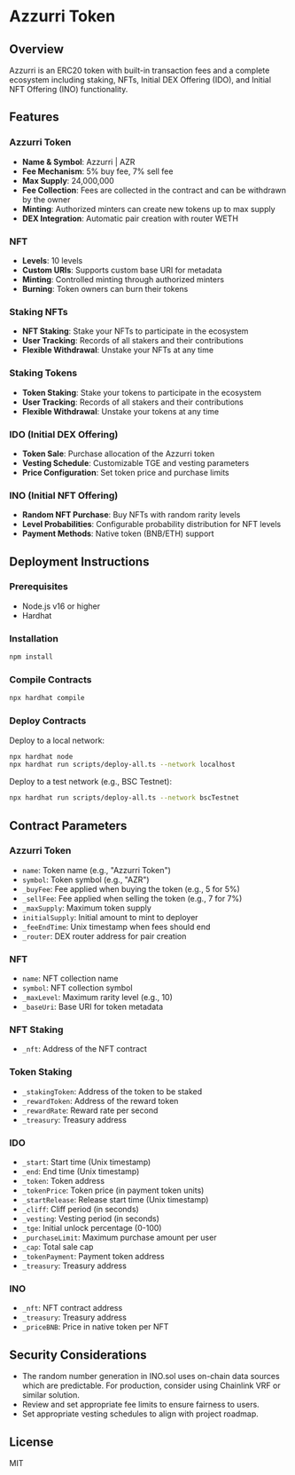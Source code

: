 # Azzurri Token

## Overview

Azzurri is an ERC20 token with built-in transaction fees and a complete ecosystem including staking, NFTs, Initial DEX Offering (IDO), and Initial NFT Offering (INO) functionality.

## Features

### Azzurri Token

- **Name & Symbol**: Azzurri | AZR
- **Fee Mechanism**: 5% buy fee, 7% sell fee
- **Max Supply**: 24,000,000
- **Fee Collection**: Fees are collected in the contract and can be withdrawn by the owner
- **Minting**: Authorized minters can create new tokens up to max supply
- **DEX Integration**: Automatic pair creation with router WETH

### NFT

- **Levels**: 10 levels
- **Custom URIs**: Supports custom base URI for metadata
- **Minting**: Controlled minting through authorized minters
- **Burning**: Token owners can burn their tokens

### Staking NFTs

- **NFT Staking**: Stake your NFTs to participate in the ecosystem
- **User Tracking**: Records of all stakers and their contributions
- **Flexible Withdrawal**: Unstake your NFTs at any time

### Staking Tokens

- **Token Staking**: Stake your tokens to participate in the ecosystem
- **User Tracking**: Records of all stakers and their contributions
- **Flexible Withdrawal**: Unstake your tokens at any time

### IDO (Initial DEX Offering)

- **Token Sale**: Purchase allocation of the Azzurri token
- **Vesting Schedule**: Customizable TGE and vesting parameters
- **Price Configuration**: Set token price and purchase limits

### INO (Initial NFT Offering)

- **Random NFT Purchase**: Buy NFTs with random rarity levels
- **Level Probabilities**: Configurable probability distribution for NFT levels
- **Payment Methods**: Native token (BNB/ETH) support

## Deployment Instructions

### Prerequisites

- Node.js v16 or higher
- Hardhat

### Installation

```bash
npm install
```

### Compile Contracts

```bash
npx hardhat compile
```

### Deploy Contracts

Deploy to a local network:

```bash
npx hardhat node
npx hardhat run scripts/deploy-all.ts --network localhost
```

Deploy to a test network (e.g., BSC Testnet):

```bash
npx hardhat run scripts/deploy-all.ts --network bscTestnet
```

## Contract Parameters

### Azzurri Token

- `name`: Token name (e.g., "Azzurri Token")
- `symbol`: Token symbol (e.g., "AZR")
- `_buyFee`: Fee applied when buying the token (e.g., 5 for 5%)
- `_sellFee`: Fee applied when selling the token (e.g., 7 for 7%)
- `_maxSupply`: Maximum token supply
- `initialSupply`: Initial amount to mint to deployer
- `_feeEndTime`: Unix timestamp when fees should end
- `_router`: DEX router address for pair creation

### NFT

- `name`: NFT collection name
- `symbol`: NFT collection symbol
- `_maxLevel`: Maximum rarity level (e.g., 10)
- `_baseUri`: Base URI for token metadata

### NFT Staking

- `_nft`: Address of the NFT contract

### Token Staking

- `_stakingToken`: Address of the token to be staked
- `_rewardToken`: Address of the reward token
- `_rewardRate`: Reward rate per second
- `_treasury`: Treasury address

### IDO

- `_start`: Start time (Unix timestamp)
- `_end`: End time (Unix timestamp)
- `_token`: Token address
- `_tokenPrice`: Token price (in payment token units)
- `_startRelease`: Release start time (Unix timestamp)
- `_cliff`: Cliff period (in seconds)
- `_vesting`: Vesting period (in seconds)
- `_tge`: Initial unlock percentage (0-100)
- `_purchaseLimit`: Maximum purchase amount per user
- `_cap`: Total sale cap
- `_tokenPayment`: Payment token address
- `_treasury`: Treasury address

### INO

- `_nft`: NFT contract address
- `_treasury`: Treasury address
- `_priceBNB`: Price in native token per NFT

## Security Considerations

- The random number generation in INO.sol uses on-chain data sources which are predictable. For production, consider using Chainlink VRF or similar solution.
- Review and set appropriate fee limits to ensure fairness to users.
- Set appropriate vesting schedules to align with project roadmap.

## License

MIT
